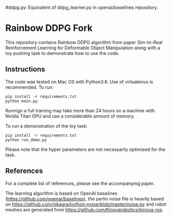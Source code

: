 #ddpg.py:
Equivalent of ddpg_learner.py in openai/baselines repository.





# Rainbow DDPG Fork

This repository contains Rainbow DDPG algorithm from paper Sim-to-Real Reinforcement Learning for Deformable Object Manipulation along with a toy pushing task to demonstrate how to use the code.

## Instructions

The code was tested on Mac OS with Python3.6. Use of virtualenvs is recommended. To run:

```
pip install -r requirements.txt
python main.py
```

Runnign a full training may take more than 24 hours on a machine with Nvidia Titan GPU and use a considerable amount of memory.

To run a demonstration of the toy task:

```
pip install -r requirements.txt
python run_demo.py
```

Please note that the hyper parameters are not necessarily optimised for the task.



## References

For a complete list of references, please see the accompanying paper.

The learning algorithm is based on OpenAI baselines (https://github.com/openai/baselines), the perlin noise file is heavily based on https://github.com/nikagra/python-noise/blob/master/noise.py and robot meshes are generated from https://github.com/Kinovarobotics/kinova-ros. 
